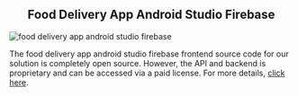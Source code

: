 <h2 style="text-align:center">Food Delivery App Android Studio Firebase </h2>

![food delivery app android studio firebase](https://admin.ninjascode.com/admin/wp-content/uploads/2025/repoImages/Hector/food%20delivery%20app%20android%20studio%20firebase.webp) 

The food delivery app android studio firebase frontend source code for our solution is completely open source. However, the API and backend is proprietary and can be accessed via a paid license. For more details, <a href="https://enatega.com/?utm_source=github&utm_medium=repo&utm_campaign=hector-food-delivery-app-android-studio-firebase" target="_blank">click here</a>.
